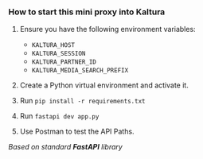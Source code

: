 ### How to start this mini proxy into Kaltura

1. Ensure you have the following environment variables:
    - `KALTURA_HOST`
    - `KALTURA_SESSION`
    - `KALTURA_PARTNER_ID`
    - `KALTURA_MEDIA_SEARCH_PREFIX`

2. Create a Python virtual environment and activate it.
3. Run `pip install -r requirements.txt`
4. Run `fastapi dev app.py`
5. Use Postman to test the API Paths.

*Based on standard **FastAPI** library*
